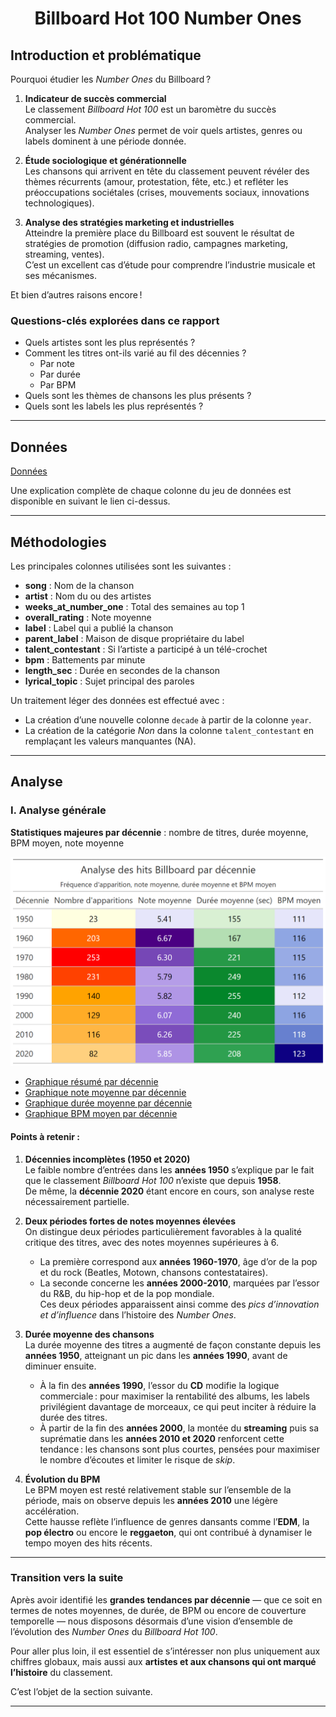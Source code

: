 <div align="center">

# Billboard Hot 100 Number Ones

</div>

## Introduction et problématique  

Pourquoi étudier les *Number Ones* du Billboard ?  

1. **Indicateur de succès commercial**  
   Le classement *Billboard Hot 100* est un baromètre du succès commercial.  
   Analyser les *Number Ones* permet de voir quels artistes, genres ou labels dominent à une période donnée.    

2. **Étude sociologique et générationnelle**  
   Les chansons qui arrivent en tête du classement peuvent révéler des thèmes récurrents (amour, protestation, fête, etc.) et refléter les préoccupations sociétales (crises, mouvements sociaux, innovations technologiques).    

3. **Analyse des stratégies marketing et industrielles**  
   Atteindre la première place du Billboard est souvent le résultat de stratégies de promotion (diffusion radio, campagnes marketing, streaming, ventes).  
   C’est un excellent cas d’étude pour comprendre l’industrie musicale et ses mécanismes.  

Et bien d’autres raisons encore !  

### Questions-clés explorées dans ce rapport  

- Quels artistes sont les plus représentés ?  
- Comment les titres ont-ils varié au fil des décennies ?  
  - Par note  
  - Par durée  
  - Par BPM  
- Quels sont les thèmes de chansons les plus présents ?  
- Quels sont les labels les plus représentés ?  

---

## Données  

[Données](https://github.com/rfordatascience/tidytuesday/blob/main/data/2025/2025-08-26/readme.md)  

Une explication complète de chaque colonne du jeu de données est disponible en suivant le lien ci-dessus.  

---

## Méthodologies  

Les principales colonnes utilisées sont les suivantes :  

- **song** : Nom de la chanson  
- **artist** : Nom du ou des artistes  
- **weeks_at_number_one** : Total des semaines au top 1  
- **overall_rating** : Note moyenne  
- **label** : Label qui a publié la chanson  
- **parent_label** : Maison de disque propriétaire du label  
- **talent_contestant** : Si l’artiste a participé à un télé-crochet  
- **bpm** : Battements par minute  
- **length_sec** : Durée en secondes de la chanson  
- **lyrical_topic** : Sujet principal des paroles  

Un traitement léger des données est effectué avec :  
- La création d’une nouvelle colonne `decade` à partir de la colonne `year`.  
- La création de la catégorie *Non* dans la colonne `talent_contestant` en remplaçant les valeurs manquantes (NA).  

---

## Analyse   

### I. Analyse générale    

**Statistiques majeures par décennie** : nombre de titres, durée moyenne, BPM moyen, note moyenne  

![](https://github.com/FabienHaury/TidyTuesday/blob/main/2025/Billboard%20Hot%20100%20Number%20Ones/Plots/Tableaux/tab_summary_decade.png)  

- [Graphique résumé par décennie](https://github.com/FabienHaury/TidyTuesday/blob/main/2025/Billboard%20Hot%20100%20Number%20Ones/Plots/Graphiques/graph_summary_decade.png)  
- [Graphique note moyenne par décennie](https://github.com/FabienHaury/TidyTuesday/blob/main/2025/Billboard%20Hot%20100%20Number%20Ones/Plots/Graphiques/graph_rating_decade.png)  
- [Graphique durée moyenne par décennie](https://github.com/FabienHaury/TidyTuesday/blob/main/2025/Billboard%20Hot%20100%20Number%20Ones/Plots/Graphiques/graph_length_decade.png)  
- [Graphique BPM moyen par décennie](https://github.com/FabienHaury/TidyTuesday/blob/main/2025/Billboard%20Hot%20100%20Number%20Ones/Plots/Graphiques/graph_bpm_decade.png)  

#### Points à retenir :  

1. **Décennies incomplètes (1950 et 2020)**  
   Le faible nombre d’entrées dans les **années 1950** s’explique par le fait que le classement *Billboard Hot 100* n’existe que depuis **1958**.  
   De même, la **décennie 2020** étant encore en cours, son analyse reste nécessairement partielle.  

2. **Deux périodes fortes de notes moyennes élevées**  
   On distingue deux périodes particulièrement favorables à la qualité critique des titres, avec des notes moyennes supérieures à 6.  
   - La première correspond aux **années 1960-1970**, âge d’or de la pop et du rock (Beatles, Motown, chansons contestataires).  
   - La seconde concerne les **années 2000-2010**, marquées par l’essor du R&B, du hip-hop et de la pop mondiale.  
   Ces deux périodes apparaissent ainsi comme des *pics d’innovation et d’influence* dans l’histoire des *Number Ones*.  

3. **Durée moyenne des chansons**  
   La durée moyenne des titres a augmenté de façon constante depuis les **années 1950**, atteignant un pic dans les **années 1990**, avant de diminuer ensuite.  
   - À la fin des **années 1990**, l’essor du **CD** modifie la logique commerciale : pour maximiser la rentabilité des albums, les labels privilégient davantage de morceaux, ce qui peut inciter à réduire la durée des titres.  
   - À partir de la fin des **années 2000**, la montée du **streaming** puis sa suprématie dans les **années 2010 et 2020** renforcent cette tendance : les chansons sont plus courtes, pensées pour maximiser le nombre d’écoutes et limiter le risque de *skip*.  

4. **Évolution du BPM**  
   Le BPM moyen est resté relativement stable sur l’ensemble de la période, mais on observe depuis les **années 2010** une légère accélération.  
   Cette hausse reflète l’influence de genres dansants comme l’**EDM**, la **pop électro** ou encore le **reggaeton**, qui ont contribué à dynamiser le tempo moyen des hits récents.  

---

### Transition vers la suite  

Après avoir identifié les **grandes tendances par décennie** — que ce soit en termes de notes moyennes, de durée, de BPM ou encore de couverture temporelle — nous disposons désormais d’une vision d’ensemble de l’évolution des *Number Ones* du *Billboard Hot 100*.  

Pour aller plus loin, il est essentiel de s’intéresser non plus uniquement aux chiffres globaux, mais aussi aux **artistes et aux chansons qui ont marqué l’histoire** du classement.  

C’est l’objet de la section suivante.  

---

<!-- 
## II. Analyse des artistes et œuvres marquantes  

### 1. Les artistes les plus représentés  
- **Top artistes par nombre de titres #1**  
  Exemple attendu : Beatles, Mariah Carey, Rihanna, Drake...  
- **Top artistes par semaines cumulées au #1**  
  → Certains artistes dominent moins par le nombre de titres que par la longévité de leurs hits (ex. Lil Nas X avec *Old Town Road*).  

👉 Graphique suggéré : histogramme ou barplot comparant artistes en fonction du nombre de titres et/ou semaines au #1.  

---

### 2. Œuvres emblématiques  
- Identifier les chansons ayant passé le plus de temps au #1 (10+ semaines).  
- Croiser avec la note `overall_rating` pour voir si longévité rime avec qualité critique.  
- Mettre en avant quelques titres symboliques de leur décennie.  

👉 Graphique suggéré : scatterplot (semaines au #1 vs. note moyenne), avec mise en avant des records.  

---

### 3. Les labels dominants  
- **Répartition par labels** : quels labels ont placé le plus de #1 ?  
- **Parent labels (majors)** : montrer la concentration du marché autour des “Big Three” (Universal, Sony, Warner).  
- Analyse historique : par exemple, **Motown** très présente dans les années 1960-70.  

👉 Graphique suggéré : stack bar ou histogramme par décennie.  

---

### 4. Influence des télé-crochets et nouvelles formes de découverte  
- Analyse de la colonne `talent_contestant`.  
- Identifier les artistes issus d’**American Idol**, **X-Factor**, **The Voice** etc.  
- Vérifier l’importance de ces carrières télévisées dans le classement.  

👉 Graphique suggéré : proportion de #1 selon participation (Oui / Non).  

---

### Transition vers la section III  

Après avoir mis en évidence les **figures artistiques majeures et les dynamiques de l’industrie**, il devient pertinent d’examiner l’autre dimension tout aussi fondamentale des *Number Ones* : leurs **contenus thématiques et stylistiques**.  

C’est l’objet de la prochaine section.  

---

## III. Analyse thématique et stylistique  
-->
